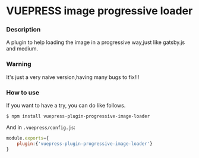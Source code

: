 # VUEPRESS image progressive loader

### Description
A plugin to help loading the image in a progressive way,just like gatsby.js and medium.

### Warning
It's just a very naive version,having many bugs to fix!!!

### How to use
If you want to have a try, you can do like follows.
```shell
$ npm install vuepress-plugin-progressive-image-loader
```
And in `.vuepress/config.js`:
```js
module.exports={
    plugin:{'vuepress-plugin-progressive-image-loader'}
}
```